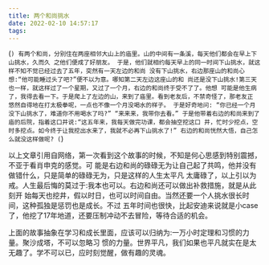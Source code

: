 ```yaml
---
title: 两个和尚挑水
date: 2022-02-10 14:57:17
tags:
---
```

(```)
有两个和尚，分别住在两座相邻大山上的庙里。山的中间有一条溪，每天他们都会在早上下山挑水，久而久 之他们便成了好朋友。
于是，他们就相约每天早上的同一时间下山挑水，就这样不知不觉已经过去了五年，突然有一天左边的和尚 没有下山挑水，右边那座山的和尚心想:“他可能睡过头了吧?”便不以为意。哪知第二天左边这座山的和 尚还是没下山挑水!第三天也一样，就这样过了一个星期，又过了一个月，右边的和尚终于受不了了。他想 可能是他生病了，我得去看一下。于是爬上了左边的山，来到了庙里。看到老友后，不禁奇怪了，那老友正 悠然自得地在打太极拳呢，一点也不像一个月没喝水的样子。
于是好奇地问:
“你已经一个月没下山挑水了，难道你不用喝水了吗?”
 “来来来，我带你去看。”
于是他带着右边的和尚来到了庙的后院，指着这口井说:“这五年来，我每天做完功课，都会抽空挖这口 井，忙时少挖点，空时多挖点。如今终于让我挖出水来了，我就不必再下山挑水了!”
右边的和尚恍然大悟，自己怎么就没这样做呢?
(```)

以上文章引用自网络，第一次看到这个故事的时候，不知是何心思感到特别震撼，不亚于看肖申克的感觉。可 能是右边和尚的碌碌无为让自己起了共鸣，他并没有做错什么，只是简单的碌碌无为，只是这样的人生太平凡 太庸碌了，以上引以为戒。人生最后悔的莫过于:我本也可以。右边和尚还可以做出补救措施，就是从此刻开 始每天也挖井，假以时日，也可以时间自由。当然还要一个人挑水很长时间，这种孤独是惩罚也是成长。不过 五年时间也很快，比起安迪来说就是小case了，他挖了17年地道，还要压制冲动不去冒险，等待合适的机会。

上面的故事抽象在学习和成长里面，应该可以归纳为:一万小时定理和习惯的力量。聚沙成塔，不可以忽略习
惯的力量。世界平凡，我们如果也平凡就实在是太无趣了。学不可以已，应时刻觉醒，做有趣的灵魂。
